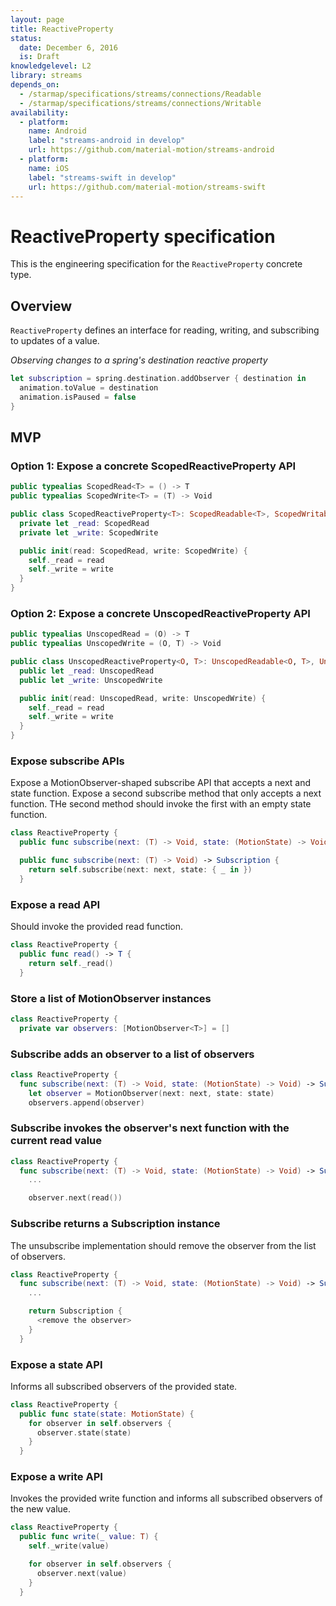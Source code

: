 ```yaml
---
layout: page
title: ReactiveProperty
status:
  date: December 6, 2016
  is: Draft
knowledgelevel: L2
library: streams
depends_on:
  - /starmap/specifications/streams/connections/Readable
  - /starmap/specifications/streams/connections/Writable
availability:
  - platform:
    name: Android
    label: "streams-android in develop"
    url: https://github.com/material-motion/streams-android
  - platform:
    name: iOS
    label: "streams-swift in develop"
    url: https://github.com/material-motion/streams-swift
---
```


# ReactiveProperty specification

This is the engineering specification for the `ReactiveProperty` concrete type.

## Overview

`ReactiveProperty` defines an interface for reading, writing, and subscribing to updates of a value.

*Observing changes to a spring's destination reactive property*

```swift
let subscription = spring.destination.addObserver { destination in
  animation.toValue = destination
  animation.isPaused = false
}
```

## MVP

### Option 1: Expose a concrete ScopedReactiveProperty API

```swift
public typealias ScopedRead<T> = () -> T
public typealias ScopedWrite<T> = (T) -> Void

public class ScopedReactiveProperty<T>: ScopedReadable<T>, ScopedWritable<T> {
  private let _read: ScopedRead
  private let _write: ScopedWrite

  public init(read: ScopedRead, write: ScopedWrite) {
    self._read = read
    self._write = write
  }
}
```

### Option 2: Expose a concrete UnscopedReactiveProperty API

```swift
public typealias UnscopedRead = (O) -> T
public typealias UnscopedWrite = (O, T) -> Void

public class UnscopedReactiveProperty<O, T>: UnscopedReadable<O, T>, UnscopedWritable<O, T> {
  public let _read: UnscopedRead
  public let _write: UnscopedWrite

  public init(read: UnscopedRead, write: UnscopedWrite) {
    self._read = read
    self._write = write
  }
}
```

### Expose subscribe APIs

Expose a MotionObserver-shaped subscribe API that accepts a next and state function. Expose a second
subscribe method that only accepts a next function. THe second method should invoke the first with
an empty state function.

```swift
class ReactiveProperty {
  public func subscribe(next: (T) -> Void, state: (MotionState) -> Void) -> Subscription

  public func subscribe(next: (T) -> Void) -> Subscription {
    return self.subscribe(next: next, state: { _ in })
  }
```

### Expose a read API

Should invoke the provided read function.

```swift
class ReactiveProperty {
  public func read() -> T {
    return self._read()
  }
```

### Store a list of MotionObserver instances

```swift
class ReactiveProperty {
  private var observers: [MotionObserver<T>] = []
```

### Subscribe adds an observer to a list of observers

```swift
class ReactiveProperty {
  func subscribe(next: (T) -> Void, state: (MotionState) -> Void) -> Subscription {
    let observer = MotionObserver(next: next, state: state)
    observers.append(observer)
```

### Subscribe invokes the observer's next function with the current read value

```swift
class ReactiveProperty {
  func subscribe(next: (T) -> Void, state: (MotionState) -> Void) -> Subscription {
    ...

    observer.next(read())
```

### Subscribe returns a Subscription instance

The unsubscribe implementation should remove the observer from the list of observers.

```swift
class ReactiveProperty {
  func subscribe(next: (T) -> Void, state: (MotionState) -> Void) -> Subscription {
    ...

    return Subscription {
      <remove the observer>
    }
  }
```

### Expose a state API

Informs all subscribed observers of the provided state.

```swift
class ReactiveProperty {
  public func state(state: MotionState) {
    for observer in self.observers {
      observer.state(state)
    }
  }
```

### Expose a write API

Invokes the provided write function and informs all subscribed observers of the new value.

```swift
class ReactiveProperty {
  public func write(_ value: T) {
    self._write(value)

    for observer in self.observers {
      observer.next(value)
    }
  }
```
